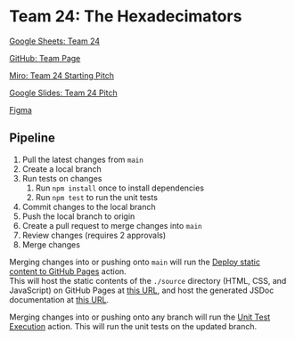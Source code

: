 # Team 24: The Hexadecimators

[Google Sheets: Team 24](https://docs.google.com/spreadsheets/d/1YDdLJqPIO-V7ctv1miaz47mQka0G8L5DxcCv4Mk2RLo/edit)

[GitHub: Team Page](https://github.com/cse110-fa22-group24/cse110-fa22-group24/blob/71fb6d14a7409ceef8ec237c466490903a061c3a/admin/team.md)

[Miro: Team 24 Starting Pitch](https://miro.com/app/board/uXjVPJ8rcC4=/)

[Google Slides: Team 24 Pitch](https://docs.google.com/presentation/d/1J6zCZ23b61nf89hl8gfiFk0LUtrNjuQRapIYU0aGVOk/edit)

[Figma](https://www.figma.com/file/MJNu9BIF2qha5lbEGSJRCw/CSE-110?node-id=4%3A39)

## Pipeline

1. Pull the latest changes from `main`
2. Create a local branch
3. Run tests on changes
   1. Run `npm install` once to install dependencies
   2. Run `npm test` to run the unit tests
4. Commit changes to the local branch
5. Push the local branch to origin
6. Create a pull request to merge changes into `main`
7. Review changes (requires 2 approvals)
8. Merge changes

Merging changes into or pushing onto `main` will run the [Deploy static content to GitHub Pages](https://github.com/cse110-fa22-group24/cse110-fa22-group24/actions/workflows/deploy.yml) action.  
This will host the static contents of the `./source` directory (HTML, CSS, and JavaScript) on GitHub Pages at [this URL](https://cse110-fa22-group24.github.io/cse110-fa22-group24/), and host the generated JSDoc documentation at [this URL](https://cse110-fa22-group24.github.io/cse110-fa22-group24/jsdoc/global).

Merging changes into or pushing onto any branch will run the [Unit Test Execution](https://github.com/cse110-fa22-group24/cse110-fa22-group24/actions/workflows/tests.yml) action.
This will run the unit tests on the updated branch.
